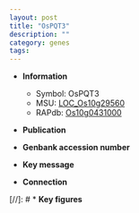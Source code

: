 ```yaml
---
layout: post
title: "OsPQT3"
description: ""
category: genes
tags: 
---
```


* **Information**  
    + Symbol: OsPQT3  
    + MSU: [LOC_Os10g29560](http://rice.uga.edu/cgi-bin/ORF_infopage.cgi?orf=LOC_Os10g29560)  
    + RAPdb: [Os10g0431000](http://rapdb.dna.affrc.go.jp/viewer/gbrowse_details/irgsp1?name=Os10g0431000)  

* **Publication**  

* **Genbank accession number**  

* **Key message**  

* **Connection**  

[//]: # * **Key figures**  


